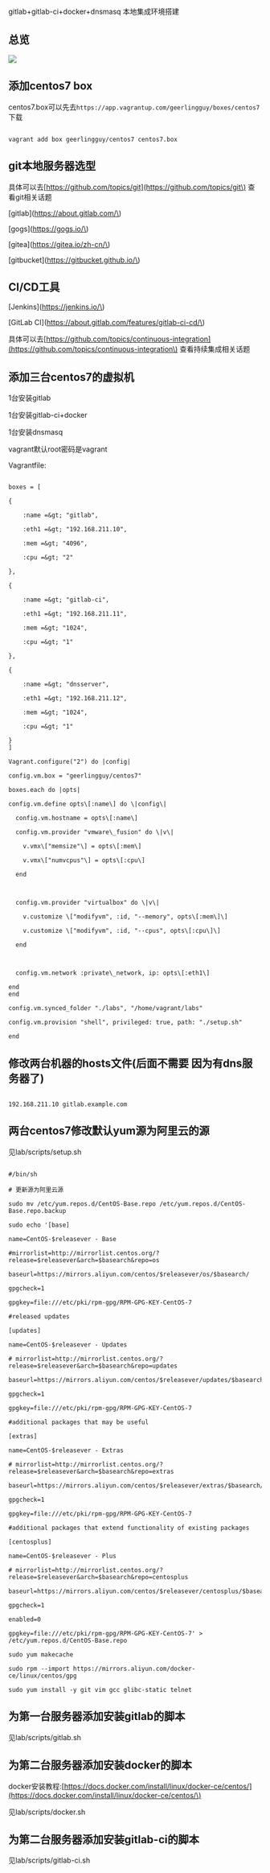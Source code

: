 #
gitlab+gitlab-ci+docker+dnsmasq 本地集成环境搭建

## 总览

![](./images/overview.png)

## 添加centos7 box

centos7.box可以先去`https://app.vagrantup.com/geerlingguy/boxes/centos7`下载

```

vagrant add box geerlingguy/centos7 centos7.box

```

## git本地服务器选型

具体可以去[https://github.com/topics/git](https://github.com/topics/git\) 查看git相关话题

[gitlab](https://about.gitlab.com/\)

[gogs](https://gogs.io/\)

[gitea](https://gitea.io/zh-cn/\)

[gitbucket](https://gitbucket.github.io/\)

## CI/CD工具

[Jenkins](https://jenkins.io/\)

[GitLab CI](https://about.gitlab.com/features/gitlab-ci-cd/\)

具体可以去[https://github.com/topics/continuous-integration](https://github.com/topics/continuous-integration\) 查看持续集成相关话题

## 添加三台centos7的虚拟机

1台安装gitlab

1台安装gitlab-ci+docker

1台安装dnsmasq

vagrant默认root密码是vagrant

Vagrantfile:

```

boxes = [

{

    :name =&gt; "gitlab",

    :eth1 =&gt; "192.168.211.10",

    :mem =&gt; "4096",

    :cpu =&gt; "2"

},

{

    :name =&gt; "gitlab-ci",

    :eth1 =&gt; "192.168.211.11",

    :mem =&gt; "1024",

    :cpu =&gt; "1"

},

{

    :name =&gt; "dnsserver",

    :eth1 =&gt; "192.168.211.12",

    :mem =&gt; "1024",

    :cpu =&gt; "1"

}  
]

Vagrant.configure("2") do |config|

config.vm.box = "geerlingguy/centos7"

boxes.each do |opts|

config.vm.define opts\[:name\] do \|config\|

  config.vm.hostname = opts\[:name\]

  config.vm.provider "vmware\_fusion" do \|v\|

    v.vmx\["memsize"\] = opts\[:mem\]

    v.vmx\["numvcpus"\] = opts\[:cpu\]

  end



  config.vm.provider "virtualbox" do \|v\|

    v.customize \["modifyvm", :id, "--memory", opts\[:mem\]\]

    v.customize \["modifyvm", :id, "--cpus", opts\[:cpu\]\]

  end



  config.vm.network :private\_network, ip: opts\[:eth1\]

end
end

config.vm.synced_folder "./labs", "/home/vagrant/labs"

config.vm.provision "shell", privileged: true, path: "./setup.sh"

end

```

## 修改两台机器的hosts文件(后面不需要 因为有dns服务器了)

```

192.168.211.10 gitlab.example.com

```

## 两台centos7修改默认yum源为阿里云的源

见lab/scripts/setup.sh

```

#/bin/sh

# 更新源为阿里云源

sudo mv /etc/yum.repos.d/CentOS-Base.repo /etc/yum.repos.d/CentOS-Base.repo.backup

sudo echo '[base]

name=CentOS-$releasever - Base

#mirrorlist=http://mirrorlist.centos.org/?release=$releasever&arch=$basearch&repo=os

baseurl=https://mirrors.aliyun.com/centos/$releasever/os/$basearch/

gpgcheck=1

gpgkey=file:///etc/pki/rpm-gpg/RPM-GPG-KEY-CentOS-7

#released updates

[updates]

name=CentOS-$releasever - Updates

# mirrorlist=http://mirrorlist.centos.org/?release=$releasever&arch=$basearch&repo=updates

baseurl=https://mirrors.aliyun.com/centos/$releasever/updates/$basearch/

gpgcheck=1

gpgkey=file:///etc/pki/rpm-gpg/RPM-GPG-KEY-CentOS-7

#additional packages that may be useful

[extras]

name=CentOS-$releasever - Extras

# mirrorlist=http://mirrorlist.centos.org/?release=$releasever&arch=$basearch&repo=extras

baseurl=https://mirrors.aliyun.com/centos/$releasever/extras/$basearch/

gpgcheck=1

gpgkey=file:///etc/pki/rpm-gpg/RPM-GPG-KEY-CentOS-7

#additional packages that extend functionality of existing packages

[centosplus]

name=CentOS-$releasever - Plus

# mirrorlist=http://mirrorlist.centos.org/?release=$releasever&arch=$basearch&repo=centosplus

baseurl=https://mirrors.aliyun.com/centos/$releasever/centosplus/$basearch/

gpgcheck=1

enabled=0

gpgkey=file:///etc/pki/rpm-gpg/RPM-GPG-KEY-CentOS-7' > /etc/yum.repos.d/CentOS-Base.repo

sudo yum makecache

sudo rpm --import https://mirrors.aliyun.com/docker-ce/linux/centos/gpg

sudo yum install -y git vim gcc glibc-static telnet

```

## 为第一台服务器添加安装gitlab的脚本

见lab/scripts/gitlab.sh

## 为第二台服务器添加安装docker的脚本

docker安装教程:[https://docs.docker.com/install/linux/docker-ce/centos/](https://docs.docker.com/install/linux/docker-ce/centos/\)

见lab/scripts/docker.sh

## 为第二台服务器添加安装gitlab-ci的脚本

见lab/scripts/gitlab-ci.sh